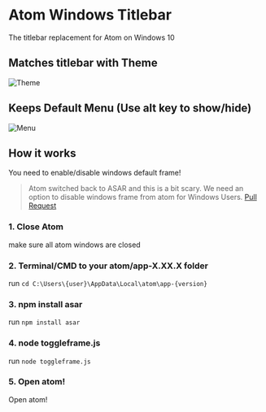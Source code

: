 # Atom Windows Titlebar

The titlebar replacement for Atom on Windows 10

## Matches titlebar with Theme
![Theme](https://raw.githubusercontent.com/sean-codes/atom-windows-titlebar/master/example/example_theme.gif)

## Keeps Default Menu (Use alt key to show/hide)
![Menu](https://raw.githubusercontent.com/sean-codes/atom-windows-titlebar/master/example/example_menu.gif)

## How it works
You need to enable/disable windows default frame!
> Atom switched back to ASAR and this is a bit scary. We need an option to disable windows frame from atom for Windows Users. [Pull Request](https://github.com/atom/atom/pull/15871)

### 1. Close Atom
make sure all atom windows are closed

### 2. Terminal/CMD to your atom/app-X.XX.X folder
run `cd C:\Users\{user}\AppData\Local\atom\app-{version}`

### 3. npm install asar
run `npm install asar`

### 4. node toggleframe.js
run `node toggleframe.js`

### 5. Open atom!
Open atom!
